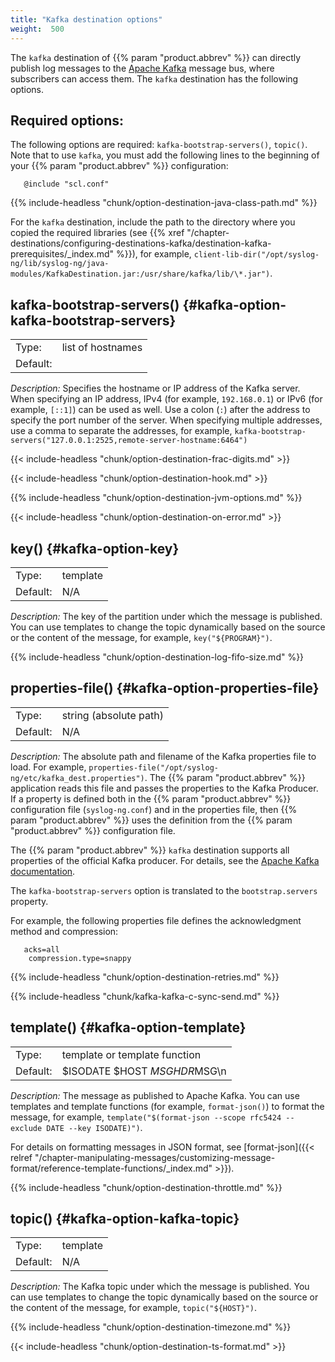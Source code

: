 ```yaml
---
title: "Kafka destination options"
weight:  500
---
```

<!-- DISCLAIMER: This file is based on the syslog-ng Open Source Edition documentation https://github.com/balabit/syslog-ng-ose-guides/commit/2f4a52ee61d1ea9ad27cb4f3168b95408fddfdf2 and is used under the terms of The syslog-ng Open Source Edition Documentation License. The file has been modified by Axoflow. -->

The `kafka` destination of {{% param "product.abbrev" %}} can directly publish log messages to the [Apache Kafka](http://kafka.apache.org) message bus, where subscribers can access them. The `kafka` destination has the following options.


## Required options:

The following options are required: `kafka-bootstrap-servers()`, `topic()`. Note that to use `kafka`, you must add the following lines to the beginning of your {{% param "product.abbrev" %}} configuration:

```shell
   @include "scl.conf"
```



{{% include-headless "chunk/option-destination-java-class-path.md" %}}

For the `kafka` destination, include the path to the directory where you copied the required libraries (see {{% xref "/chapter-destinations/configuring-destinations-kafka/destination-kafka-prerequisites/_index.md" %}}), for example, `client-lib-dir("/opt/syslog-ng/lib/syslog-ng/java-modules/KafkaDestination.jar:/usr/share/kafka/lib/\*.jar")`.



## kafka-bootstrap-servers() {#kafka-option-kafka-bootstrap-servers}

|          |                   |
| -------- | ----------------- |
| Type:    | list of hostnames |
| Default: |                   |

*Description:* Specifies the hostname or IP address of the Kafka server. When specifying an IP address, IPv4 (for example, `192.168.0.1`) or IPv6 (for example, `[::1]`) can be used as well. Use a colon (`:`) after the address to specify the port number of the server. When specifying multiple addresses, use a comma to separate the addresses, for example, `kafka-bootstrap-servers("127.0.0.1:2525,remote-server-hostname:6464")`


{{< include-headless "chunk/option-destination-frac-digits.md" >}}

{{< include-headless "chunk/option-destination-hook.md" >}}

{{% include-headless "chunk/option-destination-jvm-options.md" %}}

{{< include-headless "chunk/option-destination-on-error.md" >}}


## key() {#kafka-option-key}

|          |          |
| -------- | -------- |
| Type:    | template |
| Default: | N/A      |

*Description:* The key of the partition under which the message is published. You can use templates to change the topic dynamically based on the source or the content of the message, for example, `key("${PROGRAM}")`.


{{% include-headless "chunk/option-destination-log-fifo-size.md" %}}


## properties-file() {#kafka-option-properties-file}

|          |                        |
| -------- | ---------------------- |
| Type:    | string (absolute path) |
| Default: | N/A                    |

*Description:* The absolute path and filename of the Kafka properties file to load. For example, `properties-file("/opt/syslog-ng/etc/kafka_dest.properties")`. The {{% param "product.abbrev" %}} application reads this file and passes the properties to the Kafka Producer. If a property is defined both in the {{% param "product.abbrev" %}} configuration file (`syslog-ng.conf`) and in the properties file, then {{% param "product.abbrev" %}} uses the definition from the {{% param "product.abbrev" %}} configuration file.

The {{% param "product.abbrev" %}} `kafka` destination supports all properties of the official Kafka producer. For details, see the [Apache Kafka documentation](http://kafka.apache.org/documentation.html#newproducerconfigs).

The `kafka-bootstrap-servers` option is translated to the `bootstrap.servers` property.

For example, the following properties file defines the acknowledgment method and compression:

```shell
   acks=all
    compression.type=snappy
```



{{% include-headless "chunk/option-destination-retries.md" %}}



{{% include-headless "chunk/kafka-kafka-c-sync-send.md" %}}



## template() {#kafka-option-template}

|          |                               |
| -------- | ----------------------------- |
| Type:    | template or template function |
| Default: | $ISODATE $HOST $MSGHDR$MSG\\n |

*Description:* The message as published to Apache Kafka. You can use templates and template functions (for example, `format-json()`) to format the message, for example, `template("$(format-json --scope rfc5424 --exclude DATE --key ISODATE)")`.

For details on formatting messages in JSON format, see [format-json]({{< relref "/chapter-manipulating-messages/customizing-message-format/reference-template-functions/_index.md" >}}).


{{% include-headless "chunk/option-destination-throttle.md" %}}


## topic() {#kafka-option-kafka-topic}

|          |          |
| -------- | -------- |
| Type:    | template |
| Default: | N/A      |

*Description:* The Kafka topic under which the message is published. You can use templates to change the topic dynamically based on the source or the content of the message, for example, `topic("${HOST}")`.


{{% include-headless "chunk/option-destination-timezone.md" %}}

{{< include-headless "chunk/option-destination-ts-format.md" >}}
